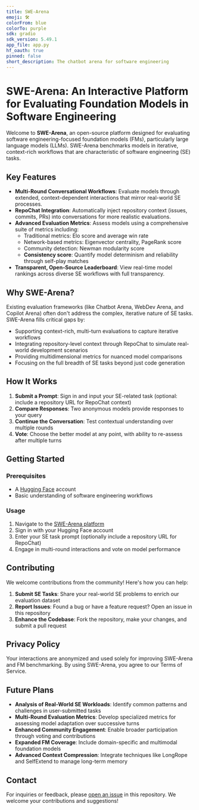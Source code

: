 ```yaml
---
title: SWE-Arena
emoji: 🛠️
colorFrom: blue
colorTo: purple
sdk: gradio
sdk_version: 5.49.1
app_file: app.py
hf_oauth: true
pinned: false
short_description: The chatbot arena for software engineering
---
```


# SWE-Arena: An Interactive Platform for Evaluating Foundation Models in Software Engineering

Welcome to **SWE-Arena**, an open-source platform designed for evaluating software engineering-focused foundation models (FMs), particularly large language models (LLMs). SWE-Arena benchmarks models in iterative, context-rich workflows that are characteristic of software engineering (SE) tasks.

## Key Features

- **Multi-Round Conversational Workflows**: Evaluate models through extended, context-dependent interactions that mirror real-world SE processes.
- **RepoChat Integration**: Automatically inject repository context (issues, commits, PRs) into conversations for more realistic evaluations.
- **Advanced Evaluation Metrics**: Assess models using a comprehensive suite of metrics including:
  - Traditional metrics: Elo score and average win rate
  - Network-based metrics: Eigenvector centrality, PageRank score
  - Community detection: Newman modularity score
  - **Consistency score**: Quantify model determinism and reliability through self-play matches
- **Transparent, Open-Source Leaderboard**: View real-time model rankings across diverse SE workflows with full transparency.

## Why SWE-Arena?

Existing evaluation frameworks (like Chatbot Arena, WebDev Arena, and Copilot Arena) often don't address the complex, iterative nature of SE tasks. SWE-Arena fills critical gaps by:

- Supporting context-rich, multi-turn evaluations to capture iterative workflows
- Integrating repository-level context through RepoChat to simulate real-world development scenarios
- Providing multidimensional metrics for nuanced model comparisons
- Focusing on the full breadth of SE tasks beyond just code generation

## How It Works

1. **Submit a Prompt**: Sign in and input your SE-related task (optional: include a repository URL for RepoChat context)
2. **Compare Responses**: Two anonymous models provide responses to your query
3. **Continue the Conversation**: Test contextual understanding over multiple rounds
4. **Vote**: Choose the better model at any point, with ability to re-assess after multiple turns

## Getting Started

### Prerequisites

- A [Hugging Face](https://huggingface.co) account
- Basic understanding of software engineering workflows

### Usage

1. Navigate to the [SWE-Arena platform](https://huggingface.co/spaces/SE-Arena/Software-Engineering-Arena)
2. Sign in with your Hugging Face account
3. Enter your SE task prompt (optionally include a repository URL for RepoChat)
4. Engage in multi-round interactions and vote on model performance

## Contributing

We welcome contributions from the community! Here's how you can help:

1. **Submit SE Tasks**: Share your real-world SE problems to enrich our evaluation dataset
2. **Report Issues**: Found a bug or have a feature request? Open an issue in this repository
3. **Enhance the Codebase**: Fork the repository, make your changes, and submit a pull request

## Privacy Policy

Your interactions are anonymized and used solely for improving SWE-Arena and FM benchmarking. By using SWE-Arena, you agree to our Terms of Service.

## Future Plans

- **Analysis of Real-World SE Workloads**: Identify common patterns and challenges in user-submitted tasks
- **Multi-Round Evaluation Metrics**: Develop specialized metrics for assessing model adaptation over successive turns
- **Enhanced Community Engagement**: Enable broader participation through voting and contributions
- **Expanded FM Coverage**: Include domain-specific and multimodal foundation models
- **Advanced Context Compression**: Integrate techniques like LongRope and SelfExtend to manage long-term memory

## Contact

For inquiries or feedback, please [open an issue](https://github.com/SE-Arena/Software-Engineering-Arena/issues/new) in this repository. We welcome your contributions and suggestions!
